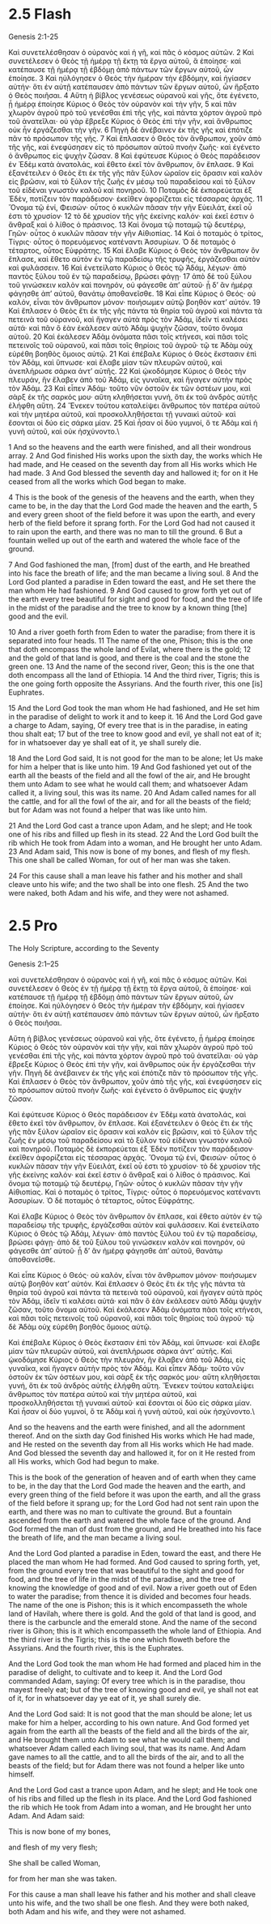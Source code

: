 # 2.5 Flash

Genesis 2:1-25

Καὶ συνετελέσθησαν ὁ οὐρανὸς καὶ ἡ γῆ, καὶ πᾶς ὁ κόσμος αὐτῶν. 2 Καὶ συνετέλεσεν ὁ Θεὸς τῇ ἡμέρᾳ τῇ ἕκτῃ τὰ ἔργα αὐτοῦ, ἃ ἐποίησε· καὶ κατέπαυσε τῇ ἡμέρᾳ τῇ ἑβδόμῃ ἀπὸ πάντων τῶν ἔργων αὐτοῦ, ὧν ἐποίησε. 3 Καὶ ηὐλόγησεν ὁ Θεὸς τὴν ἡμέραν τὴν ἑβδόμην, καὶ ἡγίασεν αὐτήν· ὅτι ἐν αὐτῇ κατέπαυσεν ἀπὸ πάντων τῶν ἔργων αὐτοῦ, ὧν ἤρξατο ὁ Θεὸς ποιῆσαι. 4 Αὕτη ἡ βίβλος γενέσεως οὐρανοῦ καὶ γῆς, ὅτε ἐγένετο, ᾗ ἡμέρᾳ ἐποίησε Κύριος ὁ Θεὸς τὸν οὐρανὸν καὶ τὴν γῆν, 5 καὶ πᾶν χλωρὸν ἀγροῦ πρὸ τοῦ γενέσθαι ἐπὶ τῆς γῆς, καὶ πάντα χόρτον ἀγροῦ πρὸ τοῦ ἀνατεῖλαι· οὐ γὰρ ἔβρεξε Κύριος ὁ Θεὸς ἐπὶ τὴν γῆν, καὶ ἄνθρωπος οὐκ ἦν ἐργάζεσθαι τὴν γῆν. 6 Πηγὴ δὲ ἀνέβαινεν ἐκ τῆς γῆς καὶ ἐπότιζε πᾶν τὸ πρόσωπον τῆς γῆς. 7 Καὶ ἔπλασεν ὁ Θεὸς τὸν ἄνθρωπον, χοῦν ἀπὸ τῆς γῆς, καὶ ἐνεφύσησεν εἰς τὸ πρόσωπον αὐτοῦ πνοὴν ζωῆς· καὶ ἐγένετο ὁ ἄνθρωπος εἰς ψυχὴν ζῶσαν. 8 Καὶ ἐφύτευσε Κύριος ὁ Θεὸς παράδεισον ἐν Ἐδὲμ κατὰ ἀνατολάς, καὶ ἔθετο ἐκεῖ τὸν ἄνθρωπον, ὃν ἔπλασε. 9 Καὶ ἐξανέτειλεν ὁ Θεὸς ἔτι ἐκ τῆς γῆς πᾶν ξύλον ὡραῖον εἰς ὅρασιν καὶ καλὸν εἰς βρῶσιν, καὶ τὸ ξύλον τῆς ζωῆς ἐν μέσῳ τοῦ παραδείσου καὶ τὸ ξύλον τοῦ εἰδέναι γνωστὸν καλοῦ καὶ πονηροῦ. 10 Ποταμὸς δὲ ἐκπορεύεται ἐξ Ἐδὲν, ποτίζειν τὸν παράδεισον· ἐκεῖθεν ἀφορίζεται εἰς τέσσαρας ἀρχάς. 11 Ὄνομα τῷ ἑνί, Φεισών· οὗτος ὁ κυκλῶν πᾶσαν τὴν γῆν Εὐειλάτ, ἐκεῖ οὗ ἐστι τὸ χρυσίον· 12 τὸ δὲ χρυσίον τῆς γῆς ἐκείνης καλόν· καὶ ἐκεῖ ἐστιν ὁ ἄνθραξ καὶ ὁ λίθος ὁ πράσινος. 13 Καὶ ὄνομα τῷ ποταμῷ τῷ δευτέρῳ, Γηῶν· οὗτος ὁ κυκλῶν πᾶσαν τὴν γῆν Αἰθιοπίας. 14 Καὶ ὁ ποταμὸς ὁ τρίτος, Τίγρις· οὗτος ὁ πορευόμενος κατέναντι Ἀσσυρίων. Ὁ δὲ ποταμὸς ὁ τέταρτος, οὗτος Εὐφράτης. 15 Καὶ ἔλαβε Κύριος ὁ Θεὸς τὸν ἄνθρωπον ὃν ἔπλασε, καὶ ἔθετο αὐτὸν ἐν τῷ παραδείσῳ τῆς τρυφῆς, ἐργάζεσθαι αὐτὸν καὶ φυλάσσειν. 16 Καὶ ἐνετείλατο Κύριος ὁ Θεὸς τῷ Ἀδάμ, λέγων· ἀπὸ παντὸς ξύλου τοῦ ἐν τῷ παραδείσῳ, βρώσει φάγῃ· 17 ἀπὸ δὲ τοῦ ξύλου τοῦ γινώσκειν καλὸν καὶ πονηρόν, οὐ φάγεσθε ἀπ’ αὐτοῦ· ᾗ δ’ ἂν ἡμέρᾳ φάγησθε ἀπ’ αὐτοῦ, θανάτῳ ἀποθανεῖσθε. 18 Καὶ εἶπε Κύριος ὁ Θεός· οὐ καλόν, εἶναι τὸν ἄνθρωπον μόνον· ποιήσωμεν αὐτῷ βοηθὸν κατ’ αὐτόν. 19 Καὶ ἔπλασεν ὁ Θεὸς ἔτι ἐκ τῆς γῆς πάντα τὰ θηρία τοῦ ἀγροῦ καὶ πάντα τὰ πετεινὰ τοῦ οὐρανοῦ, καὶ ἤγαγεν αὐτὰ πρὸς τὸν Ἀδάμ, ἰδεῖν τί καλέσει αὐτά· καὶ πᾶν ὃ ἐὰν ἐκάλεσεν αὐτὸ Ἀδὰμ ψυχὴν ζῶσαν, τοῦτο ὄνομα αὐτοῦ. 20 Καὶ ἐκάλεσεν Ἀδὰμ ὀνόματα πᾶσι τοῖς κτήνεσι, καὶ πᾶσι τοῖς πετεινοῖς τοῦ οὐρανοῦ, καὶ πᾶσι τοῖς θηρίοις τοῦ ἀγροῦ· τῷ τε Ἀδὰμ οὐχ εὑρέθη βοηθὸς ὅμοιος αὐτῷ. 21 Καὶ ἐπέβαλε Κύριος ὁ Θεὸς ἔκστασιν ἐπὶ τὸν Ἀδάμ, καὶ ὕπνωσε· καὶ ἔλαβε μίαν τῶν πλευρῶν αὐτοῦ, καὶ ἀνεπλήρωσε σάρκα ἀντ’ αὐτῆς. 22 Καὶ ᾠκοδόμησε Κύριος ὁ Θεὸς τὴν πλευράν, ἣν ἔλαβεν ἀπὸ τοῦ Ἀδάμ, εἰς γυναῖκα, καὶ ἤγαγεν αὐτὴν πρὸς τὸν Ἀδάμ. 23 Καὶ εἶπεν Ἀδάμ· τοῦτο νῦν ὀστοῦν ἐκ τῶν ὀστέων μου, καὶ σὰρξ ἐκ τῆς σαρκός μου· αὕτη κληθήσεται γυνή, ὅτι ἐκ τοῦ ἀνδρὸς αὐτῆς ἐλήφθη αὕτη. 24 Ἕνεκεν τούτου καταλείψει ἄνθρωπος τὸν πατέρα αὐτοῦ καὶ τὴν μητέρα αὐτοῦ, καὶ προσκολληθήσεται τῇ γυναικὶ αὐτοῦ· καὶ ἔσονται οἱ δύο εἰς σάρκα μίαν. 25 Καὶ ἦσαν οἱ δύο γυμνοί, ὅ τε Ἀδὰμ καὶ ἡ γυνὴ αὐτοῦ, καὶ οὐκ ἠσχύνοντο.\

1 And so the heavens and the earth were finished, and all their wondrous array. 2 And God finished His works upon the sixth day, the works which He had made, and He ceased on the seventh day from all His works which He had made. 3 And God blessed the seventh day and hallowed it; for on it He ceased from all the works which God began to make.

4 This is the book of the genesis of the heavens and the earth, when they came to be, in the day that the Lord God made the heaven and the earth, 5 and every green shoot of the field before it was upon the earth, and every herb of the field before it sprang forth. For the Lord God had not caused it to rain upon the earth, and there was no man to till the ground. 6 But a fountain welled up out of the earth and watered the whole face of the ground.

7 And God fashioned the man, [from] dust of the earth, and He breathed into his face the breath of life; and the man became a living soul. 8 And the Lord God planted a paradise in Eden toward the east, and He set there the man whom He had fashioned. 9 And God caused to grow forth yet out of the earth every tree beautiful for sight and good for food, and the tree of life in the midst of the paradise and the tree to know by a known thing [the] good and the evil.

10 And a river goeth forth from Eden to water the paradise; from there it is separated into four heads. 11 The name of the one, Phison; this is the one that doth encompass the whole land of Evilat, where there is the gold; 12 and the gold of that land is good, and there is the coal and the stone the green one. 13 And the name of the second river, Geon; this is the one that doth encompass all the land of Ethiopia. 14 And the third river, Tigris; this is the one going forth opposite the Assyrians. And the fourth river, this one [is] Euphrates.

15 And the Lord God took the man whom He had fashioned, and He set him in the paradise of delight to work it and to keep it. 16 And the Lord God gave a charge to Adam, saying, Of every tree that is in the paradise, in eating thou shalt eat; 17 but of the tree to know good and evil, ye shall not eat of it; for in whatsoever day ye shall eat of it, ye shall surely die.

18 And the Lord God said, It is not good for the man to be alone; let Us make for him a helper that is like unto him. 19 And God fashioned yet out of the earth all the beasts of the field and all the fowl of the air, and He brought them unto Adam to see what he would call them; and whatsoever Adam called it, a living soul, this was its name. 20 And Adam called names for all the cattle, and for all the fowl of the air, and for all the beasts of the field; but for Adam was not found a helper that was like unto him.

21 And the Lord God cast a trance upon Adam, and he slept; and He took one of his ribs and filled up flesh in its stead. 22 And the Lord God built the rib which He took from Adam into a woman, and He brought her unto Adam. 23 And Adam said, This now is bone of my bones, and flesh of my flesh. This one shall be called Woman, for out of her man was she taken.

24 For this cause shall a man leave his father and his mother and shall cleave unto his wife; and the two shall be into one flesh. 25 And the two were naked, both Adam and his wife, and they were not ashamed.

# 2.5 Pro

The Holy Scripture, according to the Seventy

Genesis 2:1–25

καὶ συνετελέσθησαν ὁ οὐρανὸς καὶ ἡ γῆ, καὶ πᾶς ὁ κόσμος αὐτῶν. Καὶ συνετέλεσεν ὁ Θεὸς ἐν τῇ ἡμέρᾳ τῇ ἕκτῃ τὰ ἔργα αὐτοῦ, ἃ ἐποίησε· καὶ κατέπαυσε τῇ ἡμέρᾳ τῇ ἑβδόμῃ ἀπὸ πάντων τῶν ἔργων αὐτοῦ, ὧν ἐποίησε. Καὶ ηὐλόγησεν ὁ Θεὸς τὴν ἡμέραν τὴν ἑβδόμην, καὶ ἡγίασεν αὐτήν· ὅτι ἐν αὐτῇ κατέπαυσεν ἀπὸ πάντων τῶν ἔργων αὐτοῦ, ὧν ἤρξατο ὁ Θεὸς ποιῆσαι.

Αὕτη ἡ βίβλος γενέσεως οὐρανοῦ καὶ γῆς, ὅτε ἐγένετο, ᾗ ἡμέρᾳ ἐποίησε Κύριος ὁ Θεὸς τὸν οὐρανὸν καὶ τὴν γῆν, καὶ πᾶν χλωρὸν ἀγροῦ πρὸ τοῦ γενέσθαι ἐπὶ τῆς γῆς, καὶ πάντα χόρτον ἀγροῦ πρὸ τοῦ ἀνατεῖλαι· οὐ γὰρ ἔβρεξε Κύριος ὁ Θεὸς ἐπὶ τὴν γῆν, καὶ ἄνθρωπος οὐκ ἦν ἐργάζεσθαι τὴν γῆν. Πηγὴ δὲ ἀνέβαινεν ἐκ τῆς γῆς καὶ ἐπότιζε πᾶν τὸ πρόσωπον τῆς γῆς. Καὶ ἔπλασεν ὁ Θεὸς τὸν ἄνθρωπον, χοῦν ἀπὸ τῆς γῆς, καὶ ἐνεφύσησεν εἰς τὸ πρόσωπον αὐτοῦ πνοὴν ζωῆς· καὶ ἐγένετο ὁ ἄνθρωπος εἰς ψυχὴν ζῶσαν.

Καὶ ἐφύτευσε Κύριος ὁ Θεὸς παράδεισον ἐν Ἐδὲμ κατὰ ἀνατολάς, καὶ ἔθετο ἐκεῖ τὸν ἄνθρωπον, ὃν ἔπλασε. Καὶ ἐξανέτειλεν ὁ Θεὸς ἔτι ἐκ τῆς γῆς πᾶν ξύλον ὡραῖον εἰς ὅρασιν καὶ καλὸν εἰς βρῶσιν, καὶ τὸ ξύλον τῆς ζωῆς ἐν μέσῳ τοῦ παραδείσου καὶ τὸ ξύλον τοῦ εἰδέναι γνωστὸν καλοῦ καὶ πονηροῦ. Ποταμὸς δὲ ἐκπορεύεται ἐξ Ἐδὲν ποτίζειν τὸν παράδεισον· ἐκεῖθεν ἀφορίζεται εἰς τέσσαρας ἀρχάς. Ὄνομα τῷ ἑνί, Φεισών· οὗτος ὁ κυκλῶν πᾶσαν τὴν γῆν Εὐειλάτ, ἐκεῖ οὗ ἐστι τὸ χρυσίον· τὸ δὲ χρυσίον τῆς γῆς ἐκείνης καλόν· καὶ ἐκεῖ ἐστιν ὁ ἄνθραξ καὶ ὁ λίθος ὁ πράσινος. Καὶ ὄνομα τῷ ποταμῷ τῷ δευτέρῳ, Γηῶν· οὗτος ὁ κυκλῶν πᾶσαν τὴν γῆν Αἰθιοπίας. Καὶ ὁ ποταμὸς ὁ τρίτος, Τίγρις· οὗτος ὁ πορευόμενος κατέναντι Ἀσσυρίων. Ὁ δὲ ποταμὸς ὁ τέταρτος, οὗτος Εὐφράτης.

Καὶ ἔλαβε Κύριος ὁ Θεὸς τὸν ἄνθρωπον ὃν ἔπλασε, καὶ ἔθετο αὐτὸν ἐν τῷ παραδείσῳ τῆς τρυφῆς, ἐργάζεσθαι αὐτὸν καὶ φυλάσσειν. Καὶ ἐνετείλατο Κύριος ὁ Θεὸς τῷ Ἀδάμ, λέγων· ἀπὸ παντὸς ξύλου τοῦ ἐν τῷ παραδείσῳ, βρώσει φάγῃ· ἀπὸ δὲ τοῦ ξύλου τοῦ γινώσκειν καλὸν καὶ πονηρόν, οὐ φάγεσθε ἀπ’ αὐτοῦ· ᾗ δ’ ἂν ἡμέρᾳ φάγησθε ἀπ’ αὐτοῦ, θανάτῳ ἀποθανεῖσθε.

Καὶ εἶπε Κύριος ὁ Θεός· οὐ καλόν, εἶναι τὸν ἄνθρωπον μόνον· ποιήσωμεν αὐτῷ βοηθὸν κατ’ αὐτόν. Καὶ ἔπλασεν ὁ Θεὸς ἔτι ἐκ τῆς γῆς πάντα τὰ θηρία τοῦ ἀγροῦ καὶ πάντα τὰ πετεινὰ τοῦ οὐρανοῦ, καὶ ἤγαγεν αὐτὰ πρὸς τὸν Ἀδάμ, ἰδεῖν τί καλέσει αὐτά· καὶ πᾶν ὃ ἐὰν ἐκάλεσεν αὐτὸ Ἀδὰμ ψυχὴν ζῶσαν, τοῦτο ὄνομα αὐτοῦ. Καὶ ἐκάλεσεν Ἀδὰμ ὀνόματα πᾶσι τοῖς κτήνεσι, καὶ πᾶσι τοῖς πετεινοῖς τοῦ οὐρανοῦ, καὶ πᾶσι τοῖς θηρίοις τοῦ ἀγροῦ· τῷ δὲ Ἀδὰμ οὐχ εὑρέθη βοηθὸς ὅμοιος αὐτῷ.

Καὶ ἐπέβαλε Κύριος ὁ Θεὸς ἔκστασιν ἐπὶ τὸν Ἀδάμ, καὶ ὕπνωσε· καὶ ἔλαβε μίαν τῶν πλευρῶν αὐτοῦ, καὶ ἀνεπλήρωσε σάρκα ἀντ’ αὐτῆς. Καὶ ᾠκοδόμησε Κύριος ὁ Θεὸς τὴν πλευράν, ἣν ἔλαβεν ἀπὸ τοῦ Ἀδάμ, εἰς γυναῖκα, καὶ ἤγαγεν αὐτὴν πρὸς τὸν Ἀδάμ. Καὶ εἶπεν Ἀδάμ· τοῦτο νῦν ὀστοῦν ἐκ τῶν ὀστέων μου, καὶ σὰρξ ἐκ τῆς σαρκός μου· αὕτη κληθήσεται γυνή, ὅτι ἐκ τοῦ ἀνδρὸς αὐτῆς ἐλήφθη αὕτη. Ἕνεκεν τούτου καταλείψει ἄνθρωπος τὸν πατέρα αὐτοῦ καὶ τὴν μητέρα αὐτοῦ, καὶ προσκολληθήσεται τῇ γυναικὶ αὐτοῦ· καὶ ἔσονται οἱ δύο εἰς σάρκα μίαν. Καὶ ἦσαν οἱ δύο γυμνοί, ὅ τε Ἀδὰμ καὶ ἡ γυνὴ αὐτοῦ, καὶ οὐκ ἠσχύνοντο.\

And so the heavens and the earth were finished, and all the adornment thereof. And on the sixth day God finished His works which He had made, and He rested on the seventh day from all His works which He had made. And God blessed the seventh day and hallowed it, for on it He rested from all His works, which God had begun to make.

This is the book of the generation of heaven and of earth when they came to be, in the day that the Lord God made the heaven and the earth, and every green thing of the field before it was upon the earth, and all the grass of the field before it sprang up; for the Lord God had not sent rain upon the earth, and there was no man to cultivate the ground. But a fountain ascended from the earth and watered the whole face of the ground. And God formed the man of dust from the ground, and He breathed into his face the breath of life, and the man became a living soul.

And the Lord God planted a paradise in Eden, toward the east, and there He placed the man whom He had formed. And God caused to spring forth, yet, from the ground every tree that was beautiful to the sight and good for food, and the tree of life in the midst of the paradise, and the tree of knowing the knowledge of good and of evil. Now a river goeth out of Eden to water the paradise; from thence it is divided and becomes four heads. The name of the one is Pishon; this is it which encompasseth the whole land of Havilah, where there is gold. And the gold of that land is good, and there is the carbuncle and the emerald stone. And the name of the second river is Gihon; this is it which encompasseth the whole land of Ethiopia. And the third river is the Tigris; this is the one which floweth before the Assyrians. And the fourth river, this is the Euphrates.

And the Lord God took the man whom He had formed and placed him in the paradise of delight, to cultivate and to keep it. And the Lord God commanded Adam, saying: Of every tree which is in the paradise, thou mayest freely eat; but of the tree of knowing good and evil, ye shall not eat of it, for in whatsoever day ye eat of it, ye shall surely die.

And the Lord God said: It is not good that the man should be alone; let us make for him a helper, according to his own nature. And God formed yet again from the earth all the beasts of the field and all the birds of the air, and He brought them unto Adam to see what he would call them; and whatsoever Adam called each living soul, that was its name. And Adam gave names to all the cattle, and to all the birds of the air, and to all the beasts of the field; but for Adam there was not found a helper like unto himself.

And the Lord God cast a trance upon Adam, and he slept; and He took one of his ribs and filled up the flesh in its place. And the Lord God fashioned the rib which He took from Adam into a woman, and He brought her unto Adam. And Adam said:

This is now bone of my bones,

and flesh of my very flesh;

She shall be called Woman,

for from her man she was taken.

For this cause a man shall leave his father and his mother and shall cleave unto his wife, and the two shall be one flesh. And they were both naked, both Adam and his wife, and they were not ashamed.

